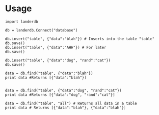 Usage
=====

    import landerdb
    
    db = landerdb.Connect("database")
    
    db.insert("table", {"data":"blah"}) # Inserts into the table "table"
    db.save()
    db.insert("table", {"data":"AHH"}) # For later
    db.save()
        
    db.insert("table", {"data":"dog", "rand":"cat"})
    db.save()

    data = db.find("table", {"data":"blah"})
    print data #Returns [{"data":"blah"}]


    data = db.find("table", {"data":"dog", "rand":"cat"})
    print data #Returns [{"data":"dog", "rand":"cat"}]

    data = db.find("table", "all") # Returns all data in a table
    print data # Returns [{"data":"blah"}, {"data":"blah"}]
    

